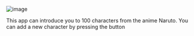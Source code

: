 ![image](https://github.com/Niksha36/Naruto-characters/assets/137402566/88e1f551-c060-4e8f-950f-d7a5dd2fade7)

This app can introduce you to 100 characters from the anime Naruto. You can add a new character by pressing the button 
